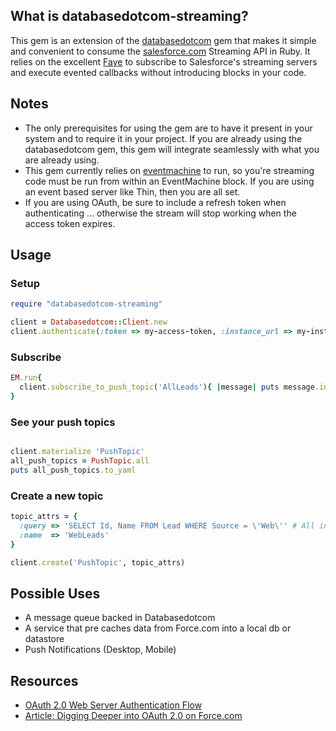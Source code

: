 What is databasedotcom-streaming?
------------------------------

This gem is an extension of the [databasedotcom](https://rubygems.org/gems/databasedotcom) gem that makes it simple and convenient to consume the [salesforce.com](http://salesforce.com/) Streaming API in Ruby.  It relies on the excellent [Faye](faye.jcoglan.com) to subscribe to Salesforce's streaming servers and execute evented callbacks without introducing blocks in your code.

Notes
-------
* The only prerequisites for using the gem are to have it present in your system and to require it in your project.  If you are already using the databasedotcom gem, this gem will integrate seamlessly with what you are already using.
* This gem currently relies on [eventmachine](https://rubygems.org/gems/eventmachine) to run, so you're streaming code must be run from within an EventMachine block. If you are using an event based server like Thin, then you are all set.
* If you are using OAuth, be sure to include a refresh token when authenticating ... otherwise the stream will stop working when the access token expires.

Usage
-------
### Setup

```ruby
require "databasedotcom-streaming"

client = Databasedotcom::Client.new
client.authenticate(:token => my-access-token, :instance_url => my-instance-url, :refresh_token => my-refresh-token)  

```

### Subscribe

```ruby
EM.run{
  client.subscribe_to_push_topic('AllLeads'){ |message| puts message.inspect }
}
```

### See your push topics

```ruby

client.materialize 'PushTopic'
all_push_topics = PushTopic.all
puts all_push_topics.to_yaml

```

### Create a new topic

```ruby
topic_attrs = {
  :query => 'SELECT Id, Name FROM Lead WHERE Source = \'Web\'' # All inbound leads that come from the web 
  :name  => 'WebLeads'
}

client.create('PushTopic', topic_attrs)

```


Possible Uses
-------

* A message queue backed in Databasedotcom
* A service that pre caches data from Force.com into a local db or datastore
* Push Notifications (Desktop, Mobile)
  
## Resources
* [OAuth 2.0 Web Server Authentication Flow](http://na12.salesforce.com/help/doc/en/remoteaccess_oauth_web_server_flow.htm)
* [Article: Digging Deeper into OAuth 2.0 on Force.com](http://wiki.developerforce.com/index.php/Digging_Deeper_into_OAuth_2.0_on_Force.com)